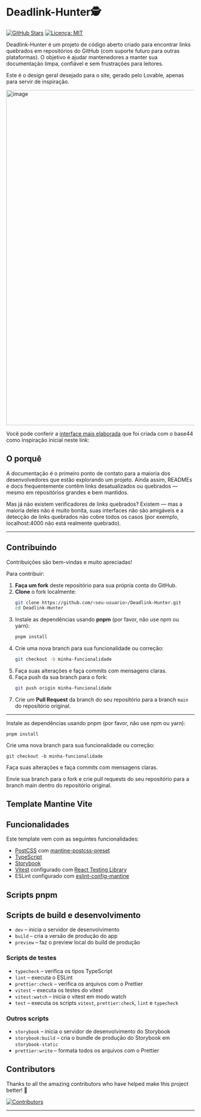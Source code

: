 # Deadlink-Hunter🕵️
[![GitHub Stars](https://img.shields.io/github/stars/Deadlink-Hunter/Broken-Link-Website?style=social&label=estrelas)](https://github.com/Deadlink-Hunter/Broken-Link-Website/stargazers)
[![Licença: MIT](https://img.shields.io/badge/Licença-MIT-yellow.svg)](https://opensource.org/licenses/MIT)

Deadlink-Hunter é um projeto de código aberto criado para encontrar links quebrados em repositórios do GitHub (com suporte futuro para outras plataformas).
O objetivo é ajudar mantenedores a manter sua documentação limpa, confiável e sem frustrações para leitores.

Este é o design geral desejado para o site, gerado pelo Lovable, apenas para servir de inspiração.

<img width="1884" height="895" alt="image" src="https://github.com/user-attachments/assets/6cd143f2-40ec-4b9f-8f99-92d82d1e05c2" />

Você pode conferir a [interface mais elaborada](https://link-guard-191fc128.base44.app) que foi criada com o base44 como inspiração inicial neste link:

## O porquê

A documentação é o primeiro ponto de contato para a maioria dos desenvolvedores que estão explorando um projeto.
Ainda assim, READMEs e docs frequentemente contêm links desatualizados ou quebrados — mesmo em repositórios grandes e bem mantidos.

Mas já não existem verificadores de links quebrados?
Existem — mas a maioria deles não é muito bonita, suas interfaces não são amigáveis e a detecção de links quebrados não cobre todos os casos (por exemplo, localhost:4000 não está realmente quebrado).

---

## Contribuindo

Contribuições são bem-vindas e muito apreciadas!

Para contribuir:

1. **Faça um fork** deste repositório para sua própria conta do GitHub.
2. **Clone** o fork localmente:
   ```bash
   git clone https://github.com/<seu-usuario>/Deadlink-Hunter.git
   cd Deadlink-Hunter
   ```
3. Instale as dependências usando **pnpm** (por favor, não use npm ou yarn):
   ```bash
   pnpm install
   ```
4. Crie uma nova branch para sua funcionalidade ou correção:
   ```bash
   git checkout -b minha-funcionalidade
   ```
5. Faça suas alterações e faça commits com mensagens claras.
6. Faça push da sua branch para o fork:
   ```bash
   git push origin minha-funcionalidade
   ```
7. Crie um **Pull Request** da branch do seu repositório para a branch `main` do repositório original.

---

Instale as dependências usando pnpm (por favor, não use npm ou yarn):

`pnpm install`

Crie uma nova branch para sua funcionalidade ou correção:

`git checkout -b minha-funcionalidade`

Faça suas alterações e faça commits com mensagens claras.

Envie sua branch para o fork e crie pull requests do seu repositório para a branch main dentro do repositório original.

## Template Mantine Vite

## Funcionalidades

Este template vem com as seguintes funcionalidades:

- [PostCSS](https://postcss.org/) com [mantine-postcss-preset](https://mantine.dev/styles/postcss-preset)
- [TypeScript](https://www.typescriptlang.org/)
- [Storybook](https://storybook.js.org/)
- [Vitest](https://vitest.dev/) configurado com [React Testing Library](https://testing-library.com/docs/react-testing-library/intro)
- ESLint configurado com [eslint-config-mantine](https://github.com/mantinedev/eslint-config-mantine)

## Scripts pnpm

## Scripts de build e desenvolvimento

- `dev` – inicia o servidor de desenvolvimento
- `build` – cria a versão de produção do app
- `preview` – faz o preview local do build de produção

### Scripts de testes

- `typecheck` – verifica os tipos TypeScript
- `lint` – executa o ESLint
- `prettier:check` – verifica os arquivos com o Prettier
- `vitest` – executa os testes do vitest
- `vitest:watch` – inicia o vitest em modo watch
- `test` – executa os scripts `vitest`, `prettier:check`, `lint` e `typecheck`

### Outros scripts

- `storybook` – inicia o servidor de desenvolvimento do Storybook
- `storybook:build` – cria o bundle de produção do Storybook em `storybook-static`
- `prettier:write` – formata todos os arquivos com o Prettier

## Contributors

Thanks to all the amazing contributors who have helped make this project better! 🎉

<a href="https://github.com/Deadlink-Hunter/Broken-Link-Website/graphs/contributors">
  <img src="https://contrib.rocks/image?repo=Deadlink-Hunter/Broken-Link-Website" alt="Contributors" />
</a>

---
